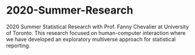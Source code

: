 # 2020-Summer-Research
2020 Summer Statistical Research with Prof. Fanny Chevalier at University of Toronto. This research focused on human-computer interaction where we have developed an exploratory multiverse approach for statistical reporting. 
